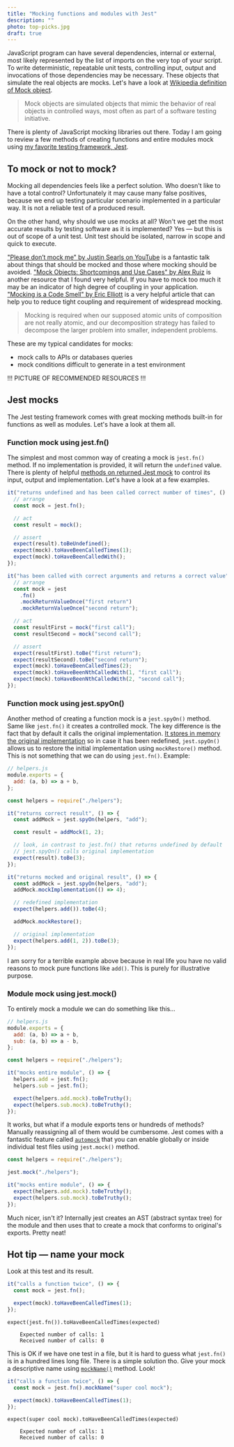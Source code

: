 ```yaml
---
title: "Mocking functions and modules with Jest"
description: ""
photo: top-picks.jpg
draft: true
---
```


JavaScript program can have several dependencies, internal or external, most likely represented by the list of imports on the very top of your script. To write deterministic, repeatable unit tests, controlling input, output and invocations of those dependencies may be necessary. These objects that simulate the real objects are mocks. Let's have a look at [Wikipedia definition of Mock object](https://en.wikipedia.org/wiki/Mock_object).

> Mock objects are simulated objects that mimic the behavior of real objects in controlled ways, most often as part of a software testing initiative.

There is plenty of JavaScript mocking libraries out there. Today I am going to review a few methods of creating functions and entire modules mock using [my favorite testing framework, Jest](https://jestjs.io). 

## To mock or not to mock?

Mocking all dependencies feels like a perfect solution. Who doesn't like to have a total control? Unfortunately it may cause many false positives, because we end up testing particular scenario implemented in a particular way. It is not a reliable test of a produced result.

On the other hand, why should we use mocks at all? Won't we get the most accurate results by testing software as it is implemented? Yes — but this is out of scope of a unit test. Unit test should be isolated, narrow in scope and quick to execute.

["Please don’t mock me" by Justin Searls on YouTube](https://youtu.be/Af4M8GMoxi4) is a fantastic talk about things that should be mocked and those where mocking should be avoided. ["Mock Objects: Shortcomings and Use Cases" by Alex Ruiz](https://www.oracle.com/technical-resources/articles/enterprise-architecture/mock-shortcomings.html) is another resource that I found very helpful. If you have to mock too much it may be an indicator of high degree of coupling in your application. ["Mocking is a Code Smell" by Eric Elliott](https://medium.com/javascript-scene/mocking-is-a-code-smell-944a70c90a6a) is a very helpful article that can help you to reduce tight coupling and requirement of widespread mocking.

>  Mocking is required when our supposed atomic units of composition are not really atomic, and our decomposition strategy has failed to decompose the larger problem into smaller, independent problems.

These are my typical candidates for mocks:

- mock calls to APIs or databases queries
- mock conditions difficult to generate in a test environment

!!! PICTURE OF RECOMMENDED RESOURCES !!!

## Jest mocks

The Jest testing framework comes with great mocking methods built-in for functions as well as modules. Let's have a look at them all.

### Function mock using jest.fn()

The simplest and most common way of creating a mock is `jest.fn()` method. If no implementation is provided, it will return the `undefined` value. There is plenty of helpful [methods on returned Jest mock](https://jestjs.io/docs/en/mock-function-api#methods) to control its input, output and implementation. Let's have a look at a few examples.

```js
it("returns undefined and has been called correct number of times", () => {
  // arrange
  const mock = jest.fn();

  // act
  const result = mock();

  // assert
  expect(result).toBeUndefined();
  expect(mock).toHaveBeenCalledTimes(1);
  expect(mock).toHaveBeenCalledWith();
});

it("has been called with correct arguments and returns a correct value", () => {
  // arrange
  const mock = jest
    .fn()
    .mockReturnValueOnce("first return")
    .mockReturnValueOnce("second return");

  // act
  const resultFirst = mock("first call");
  const resultSecond = mock("second call");

  // assert
  expect(resultFirst).toBe("first return");
  expect(resultSecond).toBe("second return");
  expect(mock).toHaveBeenCalledTimes(2);
  expect(mock).toHaveBeenNthCalledWith(1, "first call");
  expect(mock).toHaveBeenNthCalledWith(2, "second call");
});
```



### Function mock using jest.spyOn()

Another method of creating a function mock is a `jest.spyOn()` method. Same like `jest.fn()` it creates a controlled mock. The key difference is the fact that by default it calls the original implementation. [It stores in memory the original implementation](https://github.com/facebook/jest/blob/e9aa321e0587d0990bd2b5ca5065e84a1aecb2fa/packages/jest-mock/src/index.js#L685) so in case it has been redefined, `jest.spyOn()` allows us to restore the initial implementation using `mockRestore()` method. This is not something that we can do using `jest.fn()`. Example:

```js
// helpers.js
module.exports = {
  add: (a, b) => a + b,
};
```

```js
const helpers = require("./helpers");

it("returns correct result", () => {
  const addMock = jest.spyOn(helpers, "add");

  const result = addMock(1, 2);

  // look, in contrast to jest.fn() that returns undefined by default
  // jest.spyOn() calls original implementation
  expect(result).toBe(3);
});

it("returns mocked and original result", () => {
  const addMock = jest.spyOn(helpers, "add");
  addMock.mockImplementation(() => 4);

  // redefined implementation
  expect(helpers.add()).toBe(4);

  addMock.mockRestore();

  // original implementation
  expect(helpers.add(1, 2)).toBe(3);
});
```

I am sorry for a terrible example above because in real life you have no valid reasons to mock pure functions like `add()`. This is purely for illustrative purpose.

### Module mock using jest.mock()

To entirely mock a module we can do something like this…

```js
// helpers.js
module.exports = {
  add: (a, b) => a + b,
  sub: (a, b) => a - b,
};
```

```js
const helpers = require("./helpers");

it("mocks entire module", () => {
  helpers.add = jest.fn();
  helpers.sub = jest.fn();

  expect(helpers.add.mock).toBeTruthy();
  expect(helpers.sub.mock).toBeTruthy();
});
```

It works, but what if a module exports tens or hundreds of methods? Manually reassigning all of them would be cumbersome. Jest comes with a fantastic feature called [`automock`](https://jestjs.io/docs/en/configuration#automock-boolean) that you can enable globally or inside individual test files using `jest.mock()` method.

```js
const helpers = require("./helpers");

jest.mock("./helpers");

it("mocks entire module", () => {
  expect(helpers.add.mock).toBeTruthy();
  expect(helpers.sub.mock).toBeTruthy();
});
```

Much nicer, isn't it? Internally jest creates an AST (abstract syntax tree) for the module and then uses that to create a mock that conforms to original's exports. Pretty neat!

## Hot tip — name your mock

Look at this test and its result.

```js
it("calls a function twice", () => {
  const mock = jest.fn();

  expect(mock).toHaveBeenCalledTimes(1);
});
```

```
expect(jest.fn()).toHaveBeenCalledTimes(expected)

    Expected number of calls: 1
    Received number of calls: 0
```

This is OK if we have one test in a file, but it is hard to guess what `jest.fn()` is in a hundred lines long file. There is a simple solution tho. Give your mock a descriptive name using [`mockName()`](https://jestjs.io/docs/en/mock-function-api#mockfnmocknamevalue) method. Look!

```js
it("calls a function twice", () => {
  const mock = jest.fn().mockName("super cool mock");

  expect(mock).toHaveBeenCalledTimes(1);
});
```

```
expect(super cool mock).toHaveBeenCalledTimes(expected)

    Expected number of calls: 1
    Received number of calls: 0
```
